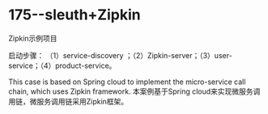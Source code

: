 # 175--sleuth+Zipkin

Zipkin示例项目

启动步骤：
（1）service-discovery ；（2）Zipkin-server；（3）user-service；（4）product-service。

This case is based on Spring cloud to implement the micro-service call chain, which uses Zipkin framework.
本案例基于Spring cloud来实现微服务调用链，微服务调用链采用Zipkin框架。